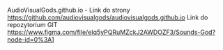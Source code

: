 AudioVisualGods.github.io - Link do strony
https://github.com/audiovisualgods/audiovisualgods.github.io Link do repozytorium GIT
https://www.figma.com/file/eIq5yPQRuMZckJ2AWDOZF3/Sounds-God?node-id=0%3A1